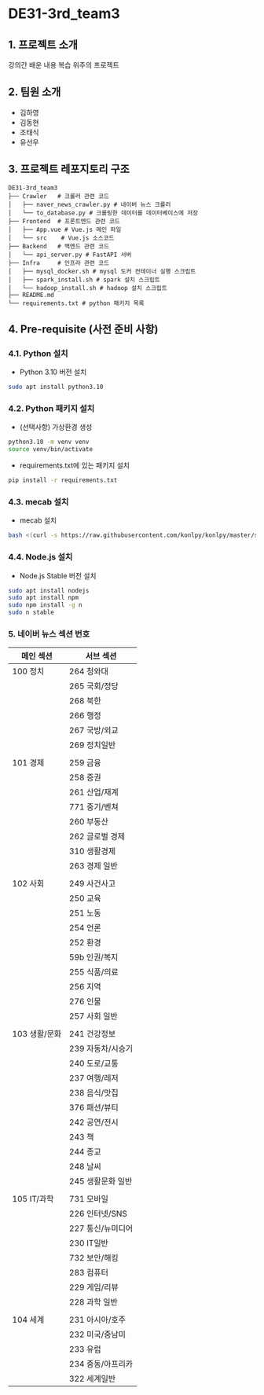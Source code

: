 # DE31-3rd_team3

## 1. 프로젝트 소개
강의간 배운 내용 복습 위주의 프로젝트

## 2. 팀원 소개
- 김하영 
- 김동현
- 조태식
- 유선우

## 3. 프로젝트 레포지토리 구조
``` 
DE31-3rd_team3
├── Crawler   # 크롤러 관련 코드
│   ├── naver_news_crawler.py # 네이버 뉴스 크롤러
│   └── to_database.py # 크롤링한 데이터를 데이터베이스에 저장
├── Frontend  # 프론트엔드 관련 코드
│   ├── App.vue # Vue.js 메인 파일
│   └── src    # Vue.js 소스코드
├── Backend   # 백엔드 관련 코드
│   └── api_server.py # FastAPI 서버
├── Infra     # 인프라 관련 코드
│   ├── mysql_docker.sh # mysql 도커 컨테이너 실행 스크립트
│   ├── spark_install.sh # spark 설치 스크립트
│   └── hadoop_install.sh # hadoop 설치 스크립트
├── README.md
└── requirements.txt # python 패키지 목록
```

## 4. Pre-requisite (사전 준비 사항)

### 4.1. Python 설치
- Python 3.10 버전 설치
```bash
sudo apt install python3.10
``` 

### 4.2. Python 패키지 설치
- (선택사항) 가상환경 생성
```bash
python3.10 -m venv venv
source venv/bin/activate
```

- requirements.txt에 있는 패키지 설치
```bash
pip install -r requirements.txt
```

### 4.3. mecab 설치
- mecab 설치
```bash
bash <(curl -s https://raw.githubusercontent.com/konlpy/konlpy/master/scripts/mecab.sh)
```

### 4.4. Node.js 설치
- Node.js Stable 버전 설치
```bash
sudo apt install nodejs
sudo apt install npm
sudo npm install -g n
sudo n stable
```

### 5. 네이버 뉴스 섹션 번호

| 메인 섹션 | 서브 섹션 |
|------|------|
| 100 정치 | 264 청와대 |
|  | 265 국회/정당 |
|  | 268 북한 |
|  | 266 행정 |
|  | 267 국방/외교 |
|  | 269 정치일반 |
||
| 101 경제 | 259 금융 |
|  | 258 증권 |
|  | 261 산업/재계 |
|  | 771 중기/벤쳐 |
|  | 260 부동산 |
|  | 262 글로벌 경제 |
|  | 310 생활경제 |
|  | 263 경제 일반 |
||
| 102 사회 | 249 사건사고 |
|  | 250 교육 |
|  | 251 노동 |
|  | 254 언론 |
|  | 252 환경 |
|  | 59b 인권/복지 |
|  | 255 식품/의료 |
|  | 256 지역 |
|  | 276 인물 |
|  | 257 사회 일반 |
||
| 103 생활/문화 | 241 건강정보 |
|  | 239 자동차/시승기 |
|  | 240 도로/교통 |
|  | 237 여행/레저 |
|  | 238 음식/맛집 |
|  | 376 패션/뷰티 |
|  | 242 공연/전시 |
|  | 243 책 |
|  | 244 종교 |
|  | 248 날씨 |
|  | 245 생활문화 일반 |
||
| 105 IT/과학 | 731 모바일 |
|  | 226 인터넷/SNS |
|  | 227 통신/뉴미디어 |
|  | 230 IT일반 |
|  | 732 보안/해킹 |
|  | 283 컴퓨터 |
|  | 229 게임/리뷰 |
|  | 228 과학 일반 |
||
| 104 세계 | 231 아시아/호주 |
|  | 232 미국/중남미 |
|  | 233 유럽 |
|  | 234 중동/아프리카 |
|  | 322 세계일반 |
